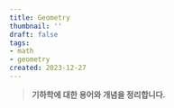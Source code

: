 ```yaml
---
title: Geometry
thumbnail: ''
draft: false
tags:
- math
- geometry
created: 2023-12-27
---
```



 > 
 > **기하학에 대한 용어와 개념을 정리합니다.**
